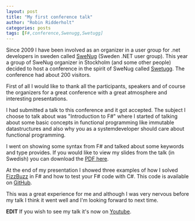```yaml
---
layout: post
title: "My first conference talk"
author: "Robin Ridderholt"
categories: posts
tags: [F#,conference,Swenugg,Swetugg]
---
```


Since 2009 I have been involved as an organizer in a user group for .net developers in sweden called [SweNug](http://www.swenug.se) (Sweden .NET user group). This year a group of SweNug organizer in Stockholm (and some other people) decided to host a conference in the spirit of SweNug called [Swetugg](http://www.swetugg.se). The conference had about 200 visitors.

First of all I would like to thank all the participants, speakers and of course the organizers for a great conference with a great atmosphere and interesting presentations.

I had submitted a talk to this conference and it got accepted. The subject I choose to talk about was "Introduction to F#" where I started of talking about some basic concepts in functional programming like immutable datastructures and also why you as a systemdeveloper should care about functional programming. 

I went on showing some syntax from F# and talked about some keywords and type provides. If you would like to view my slides from the talk (in Swedish) you can download the [PDF here](http://1drv.ms/1LQRNpK).

At the end of my presentation I showed three examples of how I solved [FizzBuzz](http://en.wikipedia.org/wiki/Fizz_buzz) in F# and how to test your F# code with C#. This code is available on [GitHub](https://github.com/robinridderholt/F--Katas/tree/master/FizzBuzz).

This was a great experience for me and although I was very nervous before my talk I think it went well and I'm looking forward to next time. 

**EDIT**
If you wish to see my talk it's now on [Youtube](https://www.youtube.com/watch?v=XhPX3zYCMLA).
